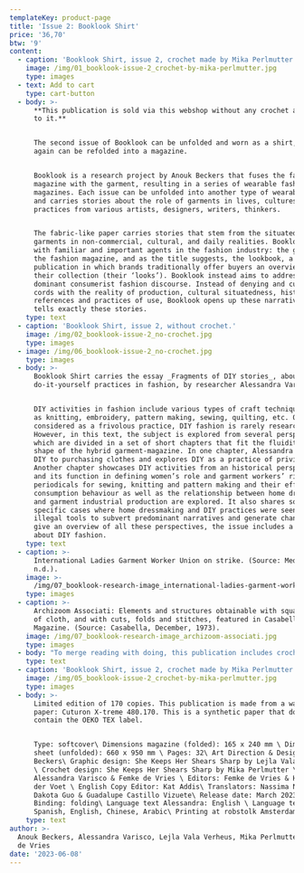 ```yaml
---
templateKey: product-page
title: 'Issue 2: Booklook Shirt'
price: '36,70'
btw: '9'
content:
  - caption: 'Booklook Shirt, issue 2, crochet made by Mika Perlmutter.'
    image: /img/01_booklook-issue-2_crochet-by-mika-perlmutter.jpg
    type: images
  - text: Add to cart
    type: cart-button
  - body: >-
      **This publication is sold via this webshop without any crochet attached
      to it.** 


      The second issue of Booklook can be unfolded and worn as a shirt, which
      again can be refolded into a magazine. 


      Booklook is a research project by Anouk Beckers that fuses the fashion
      magazine with the garment, resulting in a series of wearable fashion
      magazines. Each issue can be unfolded into another type of wearable item
      and carries stories about the role of garments in lives, cultures and
      practices from various artists, designers, writers, thinkers.


      The fabric-like paper carries stories that stem from the situatedness of
      garments in non-commercial, cultural, and daily realities. Booklook plays
      with familiar and important agents in the fashion industry: the garment,
      the fashion magazine, and as the title suggests, the lookbook, a
      publication in which brands traditionally offer buyers an overview of
      their collection (their ‘looks’). Booklook instead aims to address this
      dominant consumerist fashion discourse. Instead of denying and cutting the
      cords with the reality of production, cultural situatedness, historical
      references and practices of use, Booklook opens up these narratives and
      tells exactly these stories.
    type: text
  - caption: 'Booklook Shirt, issue 2, without crochet.'
    image: /img/02_booklook-issue-2_no-crochet.jpg
    type: images
  - image: /img/06_booklook-issue-2_no-crochet.jpg
    type: images
  - body: >-
      Booklook Shirt carries the essay _Fragments of DIY stories_, about
      do-it-yourself practices in fashion, by researcher Alessandra Varisco.


      DIY activities in fashion include various types of craft techniques such
      as knitting, embroidery, pattern making, sewing, quilting, etc. Often
      considered as a frivolous practice, DIY fashion is rarely researched.
      However, in this text, the subject is explored from several perspectives
      which are divided in a set of short chapters that fit the fluidity of the
      shape of the hybrid garment-magazine. In one chapter, Alessandra compares
      DIY to purchasing clothes and explores DIY as a practice of privilege.
      Another chapter showcases DIY activities from an historical perspective
      and its function in defining women’s role and garment workers’ rights. DIY
      periodicals for sewing, knitting and pattern making and their effect on
      consumption behaviour as well as the relationship between home dressmaking
      and garment industrial production are explored. It also shares some
      specific cases where home dressmaking and DIY practices were seen as
      illegal tools to subvert predominant narratives and generate change. To
      give an overview of all these perspectives, the issue includes a glossary
      about DIY fashion.
    type: text
  - caption: >-
      International Ladies Garment Worker Union on strike. (Source: Medium,
      n.d.).
    image: >-
      /img/07_booklook-research-image_international-ladies-garment-worker-union-on-strike.jpg
    type: images
  - caption: >-
      Archizoom Associati: Elements and structures obtainable with square pieces
      of cloth, and with cuts, folds and stitches, featured in Casabella
      Magazine. (Source: Casabella, December, 1973).
    image: /img/07_booklook-research-image_archizoom-associati.jpg
    type: images
  - body: "To merge reading with doing, this publication includes crochet patterns, developed and designed by SKHSS: Mika Perlmutter & Lejla Vala Verheus. You are invited to use the patterns to modify the design of this garment-magazine through crocheting yourself.\r\n\nThis publication also carries the prologue _Booklook – Wearing is Publishing is Reading_, written by Femke de Vries. This text is published in Arabic, Chinese, English and Spanish."
    type: text
  - caption: 'Booklook Shirt, issue 2, crochet made by Mika Perlmutter.'
    image: /img/05_booklook-issue-2_crochet-by-mika-perlmutter.jpg
    type: images
  - body: >-
      Limited edition of 170 copies. This publication is made from a washable
      paper: Cuturon X-treme 480.170. This is a synthetic paper that doesn’t
      contain the OEKO TEX label.


      Type: softcover\ Dimensions magazine (folded): 165 x 240 mm \ Dimensions
      sheet (unfolded): 660 x 950 mm \ Pages: 32\ Art Direction & Design: Anouk
      Beckers\ Graphic design: She Keeps Her Shears Sharp by Lejla Vala Verheus
      \ Crochet design: She Keeps Her Shears Sharp by Mika Perlmutter \ Text:
      Alessandra Varisco & Femke de Vries \ Editors: Femke de Vries & Hanka van
      der Voet \ English Copy Editor: Kat Addis\ Translators: Nassima Nejjari,
      Dakota Guo & Guadalupe Castillo Vizuete\ Release date: March 2023\
      Binding: folding\ Language text Alessandra: English \ Language text Femke:
      Spanish, English, Chinese, Arabic\ Printing at robstolk Amsterdam.
    type: text
author: >-
  Anouk Beckers, Alessandra Varisco, Lejla Vala Verheus, Mika Perlmutter & Femke
  de Vries
date: '2023-06-08'
---
```


